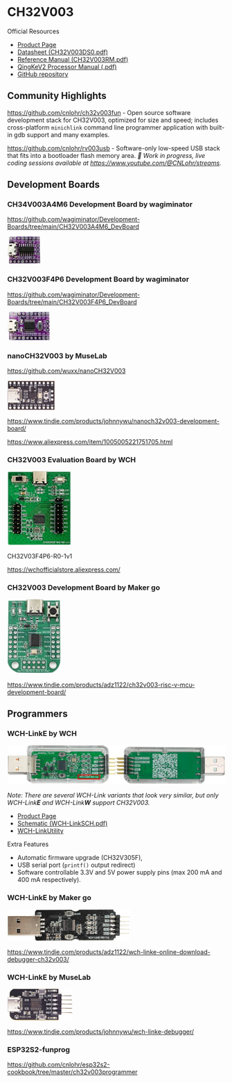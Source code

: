 # CH32V003

Official Resources

* [Product Page](http://www.wch-ic.com/products/CH32V003.html)
* [Datasheet (CH32V003DS0.pdf)](http://www.wch-ic.com/downloads/CH32V003DS0_PDF.html)
* [Reference Manual (CH32V003RM.pdf)](http://www.wch-ic.com/downloads/CH32V003RM_PDF.html)
* [QingKeV2 Processor Manual (.pdf)](http://www.wch-ic.com/downloads/QingKeV2_Processor_Manual_PDF.html)
* [GitHub repository](https://github.com/openwch/ch32v003)

## Community Highlights

https://github.com/cnlohr/ch32v003fun - Open source software development stack for CH32V003, optimized for size and speed; includes cross-platform `minichlink` command line programmer application with built-in gdb support and many examples.

https://github.com/cnlohr/rv003usb - Software-only low-speed USB stack that fits into a bootloader flash memory area. _:construction_worker: Work in progress, live coding sessions available at https://www.youtube.com/@CNLohr/streams._

## Development Boards

### CH34V003A4M6 Development Board by wagiminator

https://github.com/wagiminator/Development-Boards/tree/main/CH32V003A4M6_DevBoard

![CH32V003A4M6 Development Board](docs/wagiminator_CH32V003A4M6.jpg)

### CH32V003F4P6 Development Board by wagiminator

https://github.com/wagiminator/Development-Boards/tree/main/CH32V003F4P6_DevBoard

![CH32V003F4P6 Development Board](docs/wagiminator_CH32V003F4P6.jpg)

### nanoCH32V003 by MuseLab

https://github.com/wuxx/nanoCH32V003

![nanoCH32V003](docs/MuseLab_nanoCH32V003.jpg)

https://www.tindie.com/products/johnnywu/nanoch32v003-development-board/

https://www.aliexpress.com/item/1005005221751705.html


### CH32V003 Evaluation Board by WCH

![CH32V003 Evaluation Board](docs/WCH_CH32V003F4P6-R0-1v1.jpg)

CH32V03F4P6-R0-1v1

https://wchofficialstore.aliexpress.com/

### CH32V003 Development Board by Maker go

![CH32V003 Development Board](docs/MakerGo_CH32V003.jpg)

https://www.tindie.com/products/adz1122/ch32v003-risc-v-mcu-development-board/

## Programmers

### WCH-LinkE by WCH

![WCH-LinkE](docs/WCH_WCH-LinkE-R0-1v3.jpg)

_Note: There are several WCH-Link variants that look very similar, but only WCH-Link**E** and WCH-Link**W** support CH32V003._

* [Product Page](http://www.wch-ic.com/products/WCH-Link.html)
* [Schematic (WCH-LinkSCH.pdf)](https://www.wch.cn/downloads/WCH-LinkSCH_PDF.html)
* [WCH-LinkUtility](https://www.wch.cn/downloads/WCH-LinkUtility_ZIP.html)

Extra Features
* Automatic firmware upgrade (CH32V305F),
* USB serial port (`printf()` output redirect)
* Software controllable 3.3V and 5V power supply pins (max 200 mA and 400 mA respectively).

### WCH-LinkE by Maker go

![WCH-LinkE](docs/MakerGo_WCH-LinkE.jpg)

https://www.tindie.com/products/adz1122/wch-linke-online-download-debugger-ch32v003/

### WCH-LinkE by MuseLab

![WCH-LinkE](docs/MuseLab_WCH-LinkE.jpg)

https://www.tindie.com/products/johnnywu/wch-linke-debugger/

### ESP32S2-funprog

https://github.com/cnlohr/esp32s2-cookbook/tree/master/ch32v003programmer

